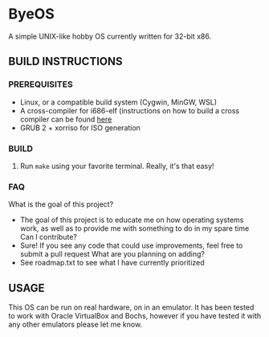 # ByeOS
A simple UNIX-like hobby OS currently written for 32-bit x86.
## BUILD INSTRUCTIONS

### PREREQUISITES
* Linux, or a compatible build system (Cygwin, MinGW, WSL)
* A cross-compiler for i686-elf (instructions on how to build a cross compiler can be found [here](https://wiki.osdev.org/GCC_Cross-Compiler)
* GRUB 2 + xorriso for ISO generation 
### BUILD
1. Run `make` using your favorite terminal. Really, it's that easy!

### FAQ
What is the goal of this project?
* The goal of this project is to educate me on how operating systems work, as well as to provide me with something to do in my spare time
Can I contribute?
* Sure! If you see any code that could use improvements, feel free to submit a pull request
What are you planning on adding?
* See roadmap.txt to see what I have currently prioritized
## USAGE
This OS can be run on real hardware, on in an emulator. It has been tested to work with Oracle VirtualBox and Bochs, however if you have tested it with any other emulators please let me know.
